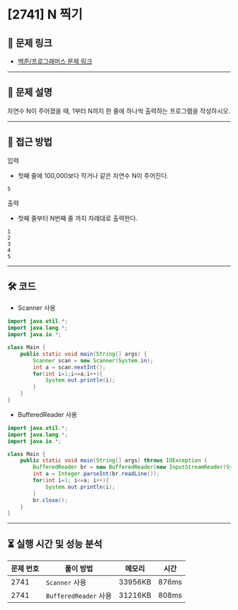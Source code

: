 # [2741] N 찍기

## 📌 문제 링크
- [백준/프로그래머스 문제 링크](https://www.acmicpc.net/problem/2741)

---

## 📖 문제 설명
자연수 N이 주어졌을 때, 1부터 N까지 한 줄에 하나씩 출력하는 프로그램을 작성하시오.

---

## 🚀 접근 방법
입력
- 첫째 줄에 100,000보다 작거나 같은 자연수 N이 주어진다.
```
5
```

출력
- 첫째 줄부터 N번째 줄 까지 차례대로 출력한다.
```
1
2
3
4
5
```

---

## 🛠 코드

- Scanner 사용
```java
import java.util.*;
import java.lang.*;
import java.io.*;

class Main {
    public static void main(String[] args) {
        Scanner scan = new Scanner(System.in);
        int a = scan.nextInt();
        for(int i=1;i<=a;i++){
            System.out.println(i);
        }
    }
}
```

- BufferedReader 사용
```java
import java.util.*;
import java.lang.*;
import java.io.*;

class Main {
    public static void main(String[] args) throws IOException {
        BufferedReader br = new BufferedReader(new InputStreamReader(System.in));
        int a = Integer.parseInt(br.readLine());
        for(int i=1; i<=a; i++){
            System.out.println(i);
        }
        br.close();
    }
}
```

---

## ⏳ 실행 시간 및 성능 분석

| 문제 번호 | 풀이 방법                 | 메모리 | 시간 |
|------------|---------------------------|----------------|--------------|
| 2741          | `Scanner` 사용 | 33956KB           | 876ms         |
| 2741          | `BufferedReader` 사용 | 31216KB           | 808ms         |
